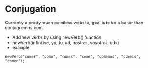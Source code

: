 # Conjugation
Currently a pretty much pointless website, goal is to be a better than conjuguemos.com. 

- Add new verbs by using newVerb() function
- newVerb(infinitive, yo, tu, ud, nostros, vosotros, uds)
- example 

``` newVerb("comer", "como", "comes", "come", "comemos", "coméis", "comen"); ```
